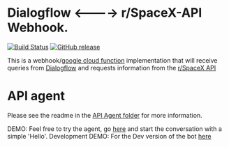 # Dialogflow <----> r/SpaceX-API Webhook.
[![Build Status](https://travis-ci.org/HarvsG/r-SpaceX-AI-Bot.svg?branch=master)](https://travis-ci.org/HarvsG/r-SpaceX-AI-Bot)
[![GitHub release](https://img.shields.io/github/release/HarvsG/r-SpaceX-AI-Bot.svg)]()

This is a webhook/[google cloud function](https://cloud.google.com/functions/) implementation that will receive queries from [Dialogflow](https://dialogflow.com) and requests information from the [r/SpaceX API](https://github.com/r-spacex/SpaceX-API)

# API agent
Please see the readme in the [API Agent folder](https://github.com/HarvsG/r-SpaceX-AI-Bot/tree/master/API%20Agent) for more information.

DEMO: Feel free to try the agent, go [here](https://bot.api.ai/r-SpaceX-ai) and start the conversation with a simple 'Hello'.
Development DEMO: For the Dev version of the bot [here](https://bot.dialogflow.com/5de81e62-a727-4dcc-a203-3bff1eadabf0)
